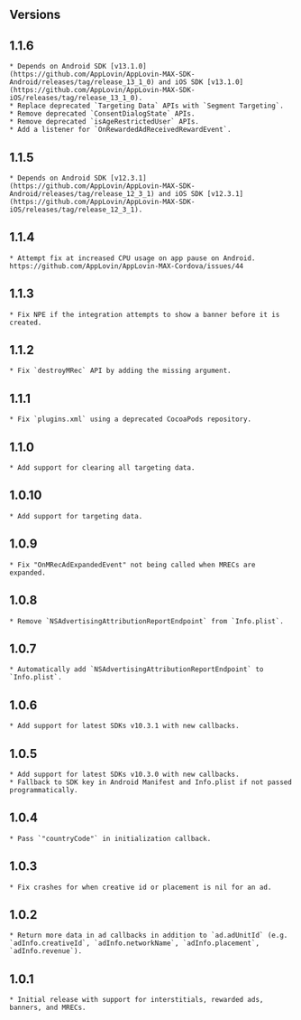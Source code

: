 ## Versions

## 1.1.6
    * Depends on Android SDK [v13.1.0](https://github.com/AppLovin/AppLovin-MAX-SDK-Android/releases/tag/release_13_1_0) and iOS SDK [v13.1.0](https://github.com/AppLovin/AppLovin-MAX-SDK-iOS/releases/tag/release_13_1_0).
    * Replace deprecated `Targeting Data` APIs with `Segment Targeting`.
    * Remove deprecated `ConsentDialogState` APIs.
    * Remove deprecated `isAgeRestrictedUser` APIs.
    * Add a listener for `OnRewardedAdReceivedRewardEvent`.
## 1.1.5
    * Depends on Android SDK [v12.3.1](https://github.com/AppLovin/AppLovin-MAX-SDK-Android/releases/tag/release_12_3_1) and iOS SDK [v12.3.1](https://github.com/AppLovin/AppLovin-MAX-SDK-iOS/releases/tag/release_12_3_1).
## 1.1.4
    * Attempt fix at increased CPU usage on app pause on Android. https://github.com/AppLovin/AppLovin-MAX-Cordova/issues/44
## 1.1.3
    * Fix NPE if the integration attempts to show a banner before it is created.
## 1.1.2
    * Fix `destroyMRec` API by adding the missing argument.
## 1.1.1
    * Fix `plugins.xml` using a deprecated CocoaPods repository.
## 1.1.0
    * Add support for clearing all targeting data. 
## 1.0.10
    * Add support for targeting data. 
## 1.0.9
    * Fix "OnMRecAdExpandedEvent" not being called when MRECs are expanded.
## 1.0.8
    * Remove `NSAdvertisingAttributionReportEndpoint` from `Info.plist`.
## 1.0.7
    * Automatically add `NSAdvertisingAttributionReportEndpoint` to `Info.plist`.
## 1.0.6
    * Add support for latest SDKs v10.3.1 with new callbacks.
## 1.0.5
    * Add support for latest SDKs v10.3.0 with new callbacks.
    * Fallback to SDK key in Android Manifest and Info.plist if not passed programmatically.
## 1.0.4
    * Pass `"countryCode"` in initialization callback.
## 1.0.3
    * Fix crashes for when creative id or placement is nil for an ad.
## 1.0.2
    * Return more data in ad callbacks in addition to `ad.adUnitId` (e.g. `adInfo.creativeId`, `adInfo.networkName`, `adInfo.placement`, `adInfo.revenue`).
## 1.0.1
    * Initial release with support for interstitials, rewarded ads, banners, and MRECs.
